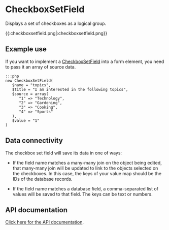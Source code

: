 # CheckboxSetField

Displays a set of checkboxes as a logical group.

{{:checkboxsetfield.png|:checkboxsetfield.png}}


## Example use

If you want to implement a [CheckboxSetField](CheckboxSetField) into a form element, you need to pass it an array of
source data.

	:::php
	new CheckboxSetField(
	   $name = "topics",
	   $title = "I am interested in the following topics",
	   $source = array(
	      "1" => "Technology",
	      "2" => "Gardening",
	      "3" => "Cooking",
	      "4" => "Sports"
	   ),
	   $value = "1"
	)


## Data connectivity

The checkbox set field will save its data in one of ways:


*  If the field name matches a many-many join on the object being edited, that many-many join will be updated to link to
the objects selected on the checkboxes.  In this case, the keys of your value map should be the IDs of the database
records.

*  If the field name matches a database field, a comma-separated list of values will be saved to that field.  The keys
can be text or numbers. 

## API documentation

[Click here for the API documentation](http://api.silverstripe.org/trunk/forms/fields-basic/CheckboxSetField.html).

